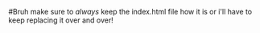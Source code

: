 #Bruh
make sure to *always* keep the index.html file how it is or i'll have to keep replacing it over and over!
